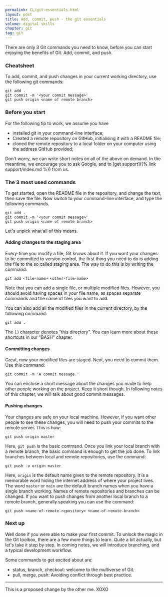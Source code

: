 ```yaml
---
permalink: CL/git-essentials.html
layout: post
title: Add, commit, push - the git essentials
volume: digital skills
chapter: git
tag: git
---
```


There are only 3 Git commands you need to know, before you can start enjoying the benefits of Git.
Add, commit, and push.
<!-- excerpt-end -->

### Cheatsheet

To add, commit, and push changes in your current working directory, use the following git commands:

```
git add .
git commit -m '<your commit message>'
git push origin <name of remote branch>
```

### Before you start

For the following tip to work, we assume you have

- installed git in your command-line interface;
- Created a remote repository on GitHub, initialising it with a README file;
- cloned the remote repository to a local folder on your computer using the address GitHub provided;

Don't worry, we can write short notes on all of the above on demand.
In the meantime, we encourage you to ask Google, and to [get support]({% link support/index.md %}) from us.

### The 3 most used commands

To get started, open the README file in the repository, and change the text, then save the file.
Now switch to your command-line interface, and type the following commands.

```
git add .
git commit -m '<your commit message>'
git push origin <name of remote branch>
```

Let's unpick what all of this means.

#### Adding changes to the staging area

Every-time you modify a file, Git knows about it.
If you want your changes to be committed to version control, the first thing you need to do is adding the file to the so called staging area.
The way to do this is by writing the command:

`git add <file-name> <other-file-name>`

Note that you can add a single file, or multiple modified files.
However, you should avoid having spaces in your file name, as spaces separate commands and the name of files you want to add.

You can also add all the modified files in the current directory, by the following command:

`git add .`

The (.) character denotes "this directory". You can learn more about these shortcuts in our "BASH" chapter.

#### Committing changes

Great, now your modified files are staged.
Next, you need to commit them.
Use this command:

`git commit -m 'A commit message.'`

You can enclose a short message about the changes you made to help other people working on the project.
Keep it short though.
In following notes of this chapter, we will talk about good commit messages.

#### Pushing changes

Your changes are safe on your local machine.
However, if you want other people to see these changes, you will need to push your commits to the remote server.
This is how:

`git push origin master`

Here, `git push` is the basic command.
Once you link your local branch with a remote branch, the basic command is enough to get the job done.
To link branches between local and remote repositories, use the command:

`git push -u origin master`

Here, `origin` is the default name given to the remote repository.
It is a memorable word hiding the internet address of where your project lives.
The word `master` or `main` are the default branch names when you have a single branch working.
Names of remote repositories and branches can be changed.
If you want to push changes from another local branch to a remote branch, generally speaking you can use the command:

`git push <name-of-remote-repository> <name-of-remote-branch>`

### Next up

Well done if you were able to make your first commit.
To unlock the magic in the Git toolbox, there are a few more things to learn.
Quite a bit actually, but let's take it step by step.
In coming notes, we will introduce branching, and a typical development workflow.

Some commands to get excited about are:

- status, branch, checkout: welcome to the multiverse of Git.
- pull, merge, push: Avoiding conflict through best practice.

---

This is a proposed change by the other me. XOXO
